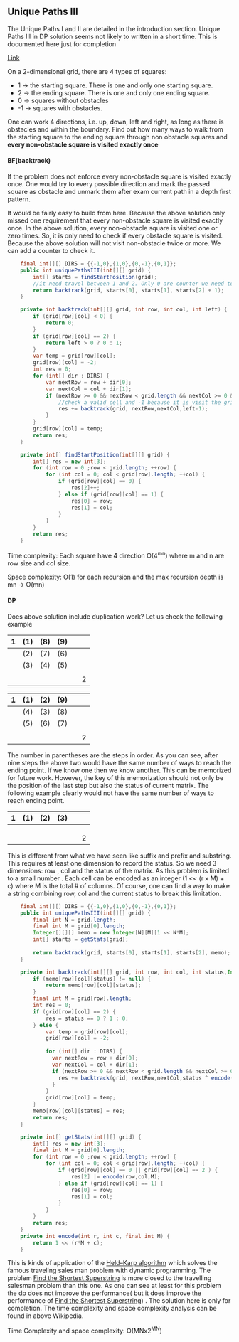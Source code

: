 ## Unique Paths III

The Unique Paths I and II are detailed in the introduction section. Unique Paths III in DP solution seems not likely to written in a short time. This is documented here just for completion

[Link](https://leetcode.com/problems/unique-paths-iii/)

On a 2-dimensional grid, there are 4 types of squares:

* 1  ->  the starting square. There is one and only one starting square.
* 2 ->  the ending square.  There is one and only one ending square.
* 0 -> squares without obstacles
* -1 -> squares with obstacles.

One can work 4 directions, i.e. up, down, left and right, as long as there is obstacles and within the boundary. Find out how many ways to walk from the starting square to the ending square through non obstacle squares and **every non-obstacle square is visited exactly once** 

#### BF(backtrack)

If the problem does not enforce every non-obstacle square is visited exactly once. One would try to every possible direction and mark the passed square as obstacle and unmark them after exam current path in a depth first pattern.

It would be fairly easy to build from here. Because the above solution only missed one requirement that  every non-obstacle square is visited exactly once. In the above solution, every non-obstacle square is visited one or zero times. So, it is only need to check if every obstacle square is visited. Because the above solution will not visit non-obstacle twice or more. We can add a counter to check it. 

```java
    final int[][] DIRS = {{-1,0},{1,0},{0,-1},{0,1}};
    public int uniquePathsIII(int[][] grid) {
        int[] starts = findStartPosition(grid);
        //it need travel between 1 and 2. Only 0 are counter we need to add 1 in the total count
        return backtrack(grid, starts[0], starts[1], starts[2] + 1);
    }

    private int backtrack(int[][] grid, int row, int col, int left) {
        if (grid[row][col] < 0) {
            return 0;
        }
        if (grid[row][col] == 2) {
            return left > 0 ? 0 : 1;
        }
        var temp = grid[row][col];
        grid[row][col] = -2;
        int res = 0;
        for (int[] dir : DIRS) {
            var nextRow = row + dir[0];
            var nextCol = col + dir[1];
            if (nextRow >= 0 && nextRow < grid.length && nextCol >= 0 && nextCol < grid[row].length) {
                //check a valid cell and -1 because it is visit the grid[row][col]
                res += backtrack(grid, nextRow,nextCol,left-1);
            }
        }
        grid[row][col] = temp;
        return res;
    }

    private int[] findStartPosition(int[][] grid) {
        int[] res = new int[3];
        for (int row = 0 ;row < grid.length; ++row) {
            for (int col = 0; col < grid[row].length; ++col) {
                if (grid[row][col] == 0) {
                    res[2]++;
                } else if (grid[row][col] == 1) {
                    res[0] = row;
                    res[1] = col;
                }
            }
        }
        return res;
    }
```

Time complexity: Each square have 4 direction O(4<sup>mn</sup>) where m and n are row size and col size.

Space complexity:  O(1) for each recursion and the max recursion depth is mn -> O(mn)

#### DP

Does above solution include duplication work? Let us check the following example

| 1    | (1)  | (8)  | (9)  |      |      |
| ---- | ---- | ---- | ---- | ---- | ---- |
|      | (2)  | (7)  | (6)  |      |      |
|      | (3)  | (4)  | (5)  |      |      |
|      |      |      |      |      |      |
|      |      |      |      |      | 2    |



| 1    | (1)  | (2)  | (9)  |      |      |
| ---- | ---- | ---- | ---- | ---- | ---- |
|      | (4)  | (3)  | (8)  |      |      |
|      | (5)  | (6)  | (7)  |      |      |
|      |      |      |      |      |      |
|      |      |      |      |      | 2    |

The number in parentheses are the steps in order. As you can see, after nine steps the above two would have the same number of ways to reach the ending point. If we know one then we know another. This can be memorized for future work.  However, the key of this memorization should not only be the position of the last step but also the status of current matrix. The following example clearly would not have the same number of ways to reach ending point.



| 1    | (1)  | (2)  | (3)  |      |      |
| ---- | ---- | ---- | ---- | ---- | ---- |
|      |      |      |      |      |      |
|      |      |      |      |      |      |
|      |      |      |      |      |      |
|      |      |      |      |      | 2    |

This is different from what we have seen like suffix and prefix and substring. This requires at least one dimension to record the status. So we need 3 dimensions: row , col and the status of the matrix. As this problem is limited to a small number . Each cell can be encoded as an integer  (1 << (r x M) + c) where M is the total # of columns. Of course, one can find a way to make a string combining row, col and the current status to break this limitation.

```java
    final int[][] DIRS = {{-1,0},{1,0},{0,-1},{0,1}};
    public int uniquePathsIII(int[][] grid) {
        final int N = grid.length;
        final int M = grid[0].length; 
        Integer[][][] memo = new Integer[N][M][1 << N*M];
        int[] starts = getStats(grid);
        
        return backtrack(grid, starts[0], starts[1], starts[2], memo);
    }

    private int backtrack(int[][] grid, int row, int col, int status,Integer[][][] memo) {
        if (memo[row][col][status] != null) {
            return memo[row][col][status];
        }
        final int M = grid[row].length;
        int res = 0;
        if (grid[row][col] == 2) {
            res = status == 0 ? 1 : 0;
        } else {
            var temp = grid[row][col];
            grid[row][col] = -2;
        
            for (int[] dir : DIRS) {
              var nextRow = row + dir[0];
              var nextCol = col + dir[1];
              if (nextRow >= 0 && nextRow < grid.length && nextCol >= 0 && nextCol < grid[row].length && (status & encode(nextRow,nextCol,M)) != 0) {
                res += backtrack(grid, nextRow,nextCol,status ^ encode(nextRow,nextCol,M),memo);
              }
            }
            grid[row][col] = temp;
        }
        memo[row][col][status] = res;
        return res;
    }

    private int[] getStats(int[][] grid) {
        int[] res = new int[3];
        final int M = grid[0].length;
        for (int row = 0 ;row < grid.length; ++row) {
            for (int col = 0; col < grid[row].length; ++col) {
                if (grid[row][col] == 0 || grid[row][col] == 2 ) {
                    res[2] |= encode(row,col,M);
                } else if (grid[row][col] == 1) {
                    res[0] = row;
                    res[1] = col;
                }
            }
        }
        return res;
    }
    private int encode(int r, int c, final int M) {
        return 1 << (r*M + c);
    }
```

This is kinds of application of the [Held–Karp algorithm](https://en.wikipedia.org/wiki/Held%E2%80%93Karp_algorithm) which solves the famous traveling sales man problem with dynamic programming. The problem [Find the Shortest Superstring](https://leetcode.com/problems/find-the-shortest-superstring/) is more closed to the travelling salesman problem than this one. As one can see at least for this problem the dp does not improve the performance( but it does improve the performance of [Find the Shortest Superstring](https://leetcode.com/problems/find-the-shortest-superstring/)) . The solution here is only for completion. The time complexity and space complexity analysis can be found in above Wikipedia.

Time Complexity and space complexity: O(MNx2<sup>MN</sup>)

